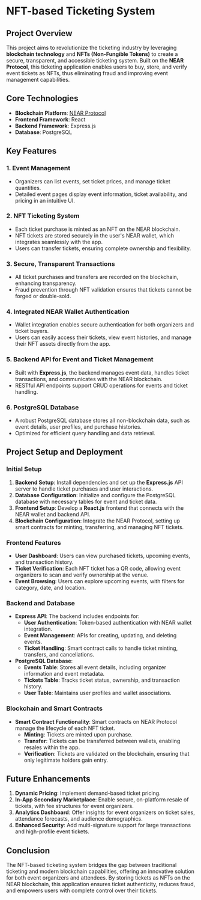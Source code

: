 # NFT-based Ticketing System

## Project Overview
This project aims to revolutionize the ticketing industry by leveraging **blockchain technology** and **NFTs (Non-Fungible Tokens)** to create a secure, transparent, and accessible ticketing system. Built on the **NEAR Protocol**, this ticketing application enables users to buy, store, and verify event tickets as NFTs, thus eliminating fraud and improving event management capabilities. 

## Core Technologies
- **Blockchain Platform**: [NEAR Protocol](https://near.org/)
- **Frontend Framework**: React
- **Backend Framework**: Express.js
- **Database**: PostgreSQL

## Key Features

### 1. **Event Management**
   - Organizers can list events, set ticket prices, and manage ticket quantities.
   - Detailed event pages display event information, ticket availability, and pricing in an intuitive UI.

### 2. **NFT Ticketing System**
   - Each ticket purchase is minted as an NFT on the NEAR blockchain.
   - NFT tickets are stored securely in the user's NEAR wallet, which integrates seamlessly with the app.
   - Users can transfer tickets, ensuring complete ownership and flexibility.

### 3. **Secure, Transparent Transactions**
   - All ticket purchases and transfers are recorded on the blockchain, enhancing transparency.
   - Fraud prevention through NFT validation ensures that tickets cannot be forged or double-sold.

### 4. **Integrated NEAR Wallet Authentication**
   - Wallet integration enables secure authentication for both organizers and ticket buyers.
   - Users can easily access their tickets, view event histories, and manage their NFT assets directly from the app.

### 5. **Backend API for Event and Ticket Management**
   - Built with **Express.js**, the backend manages event data, handles ticket transactions, and communicates with the NEAR blockchain.
   - RESTful API endpoints support CRUD operations for events and ticket handling.

### 6. **PostgreSQL Database**
   - A robust PostgreSQL database stores all non-blockchain data, such as event details, user profiles, and purchase histories.
   - Optimized for efficient query handling and data retrieval.

## Project Setup and Deployment

### Initial Setup
1. **Backend Setup**: Install dependencies and set up the **Express.js** API server to handle ticket purchases and user interactions.
2. **Database Configuration**: Initialize and configure the PostgreSQL database with necessary tables for event and ticket data.
3. **Frontend Setup**: Develop a **React.js** frontend that connects with the NEAR wallet and backend API.
4. **Blockchain Configuration**: Integrate the NEAR Protocol, setting up smart contracts for minting, transferring, and managing NFT tickets.

### Frontend Features
- **User Dashboard**: Users can view purchased tickets, upcoming events, and transaction history.
- **Ticket Verification**: Each NFT ticket has a QR code, allowing event organizers to scan and verify ownership at the venue.
- **Event Browsing**: Users can explore upcoming events, with filters for category, date, and location.

### Backend and Database
- **Express API**: The backend includes endpoints for:
  - **User Authentication**: Token-based authentication with NEAR wallet integration.
  - **Event Management**: APIs for creating, updating, and deleting events.
  - **Ticket Handling**: Smart contract calls to handle ticket minting, transfers, and cancellations.
- **PostgreSQL Database**:
  - **Events Table**: Stores all event details, including organizer information and event metadata.
  - **Tickets Table**: Tracks ticket status, ownership, and transaction history.
  - **User Table**: Maintains user profiles and wallet associations.

### Blockchain and Smart Contracts
- **Smart Contract Functionality**: Smart contracts on NEAR Protocol manage the lifecycle of each NFT ticket.
  - **Minting**: Tickets are minted upon purchase.
  - **Transfer**: Tickets can be transferred between wallets, enabling resales within the app.
  - **Verification**: Tickets are validated on the blockchain, ensuring that only legitimate holders gain entry.

## Future Enhancements
1. **Dynamic Pricing**: Implement demand-based ticket pricing.
2. **In-App Secondary Marketplace**: Enable secure, on-platform resale of tickets, with fee structures for event organizers.
3. **Analytics Dashboard**: Offer insights for event organizers on ticket sales, attendance forecasts, and audience demographics.
4. **Enhanced Security**: Add multi-signature support for large transactions and high-profile event tickets.

## Conclusion
The NFT-based ticketing system bridges the gap between traditional ticketing and modern blockchain capabilities, offering an innovative solution for both event organizers and attendees. By storing tickets as NFTs on the NEAR blockchain, this application ensures ticket authenticity, reduces fraud, and empowers users with complete control over their tickets.
